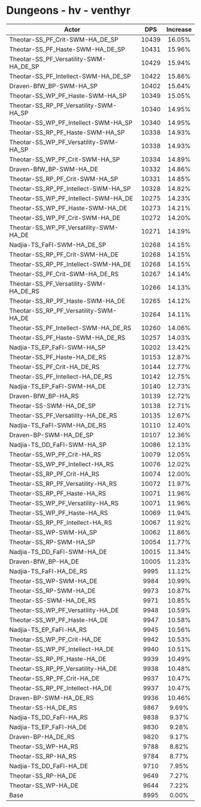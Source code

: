 # Dungeons - hv - venthyr
| Actor | DPS | Increase |
|---|:---:|:---:|
|Theotar-SS_PF_Crit-SWM-HA_DE_SP|10439|16.05%|
|Theotar-SS_PF_Haste-SWM-HA_DE_SP|10431|15.96%|
|Theotar-SS_PF_Versatility-SWM-HA_DE_SP|10429|15.94%|
|Theotar-SS_PF_Intellect-SWM-HA_DE_SP|10422|15.86%|
|Draven-BfW_BP-SWM-HA_SP|10402|15.64%|
|Theotar-SS_WP_PF_Haste-SWM-HA_SP|10349|15.05%|
|Theotar-SS_RP_PF_Versatility-SWM-HA_SP|10340|14.95%|
|Theotar-SS_WP_PF_Intellect-SWM-HA_SP|10340|14.95%|
|Theotar-SS_RP_PF_Haste-SWM-HA_SP|10338|14.93%|
|Theotar-SS_WP_PF_Versatility-SWM-HA_SP|10338|14.93%|
|Theotar-SS_WP_PF_Crit-SWM-HA_SP|10334|14.89%|
|Draven-BfW_BP-SWM-HA_DE|10332|14.86%|
|Theotar-SS_RP_PF_Crit-SWM-HA_SP|10331|14.85%|
|Theotar-SS_RP_PF_Intellect-SWM-HA_SP|10328|14.82%|
|Theotar-SS_WP_PF_Intellect-SWM-HA_DE|10275|14.23%|
|Theotar-SS_WP_PF_Haste-SWM-HA_DE|10273|14.21%|
|Theotar-SS_WP_PF_Crit-SWM-HA_DE|10272|14.20%|
|Theotar-SS_WP_PF_Versatility-SWM-HA_DE|10271|14.19%|
|Nadjia-TS_FaFl-SWM-HA_DE_SP|10268|14.15%|
|Theotar-SS_RP_PF_Crit-SWM-HA_DE|10268|14.15%|
|Theotar-SS_RP_PF_Intellect-SWM-HA_DE|10268|14.15%|
|Theotar-SS_PF_Crit-SWM-HA_DE_RS|10267|14.14%|
|Theotar-SS_PF_Versatility-SWM-HA_DE_RS|10266|14.13%|
|Theotar-SS_RP_PF_Haste-SWM-HA_DE|10265|14.12%|
|Theotar-SS_RP_PF_Versatility-SWM-HA_DE|10264|14.11%|
|Theotar-SS_PF_Intellect-SWM-HA_DE_RS|10260|14.06%|
|Theotar-SS_PF_Haste-SWM-HA_DE_RS|10257|14.03%|
|Nadjia-TS_EP_FaFl-SWM-HA_SP|10202|13.42%|
|Theotar-SS_PF_Haste-HA_DE_RS|10153|12.87%|
|Theotar-SS_PF_Crit-HA_DE_RS|10144|12.77%|
|Theotar-SS_PF_Intellect-HA_DE_RS|10142|12.75%|
|Nadjia-TS_EP_FaFl-SWM-HA_DE|10140|12.73%|
|Draven-BfW_BP-HA_RS|10139|12.72%|
|Theotar-SS-SWM-HA_DE_SP|10138|12.71%|
|Theotar-SS_PF_Versatility-HA_DE_RS|10135|12.67%|
|Nadjia-TS_FaFl-SWM-HA_DE_RS|10110|12.40%|
|Draven-BP-SWM-HA_DE_SP|10107|12.36%|
|Nadjia-TS_DD_FaFl-SWM-HA_SP|10086|12.13%|
|Theotar-SS_WP_PF_Crit-HA_RS|10079|12.05%|
|Theotar-SS_WP_PF_Intellect-HA_RS|10076|12.02%|
|Theotar-SS_RP_PF_Crit-HA_RS|10074|12.00%|
|Theotar-SS_RP_PF_Versatility-HA_RS|10072|11.97%|
|Theotar-SS_RP_PF_Haste-HA_RS|10071|11.96%|
|Theotar-SS_WP_PF_Versatility-HA_RS|10071|11.96%|
|Theotar-SS_WP_PF_Haste-HA_RS|10069|11.94%|
|Theotar-SS_RP_PF_Intellect-HA_RS|10067|11.92%|
|Theotar-SS_WP-SWM-HA_SP|10062|11.86%|
|Theotar-SS_RP-SWM-HA_SP|10054|11.77%|
|Nadjia-TS_DD_FaFl-SWM-HA_DE|10015|11.34%|
|Draven-BfW_BP-HA_DE|10005|11.23%|
|Nadjia-TS_FaFl-HA_DE_RS|9995|11.12%|
|Theotar-SS_WP-SWM-HA_DE|9984|10.99%|
|Theotar-SS_RP-SWM-HA_DE|9973|10.87%|
|Theotar-SS-SWM-HA_DE_RS|9971|10.85%|
|Theotar-SS_WP_PF_Versatility-HA_DE|9948|10.59%|
|Theotar-SS_WP_PF_Haste-HA_DE|9947|10.58%|
|Nadjia-TS_EP_FaFl-HA_RS|9945|10.56%|
|Theotar-SS_WP_PF_Crit-HA_DE|9942|10.53%|
|Theotar-SS_WP_PF_Intellect-HA_DE|9940|10.51%|
|Theotar-SS_RP_PF_Haste-HA_DE|9939|10.49%|
|Theotar-SS_RP_PF_Versatility-HA_DE|9938|10.48%|
|Theotar-SS_RP_PF_Crit-HA_DE|9937|10.47%|
|Theotar-SS_RP_PF_Intellect-HA_DE|9937|10.47%|
|Draven-BP-SWM-HA_DE_RS|9936|10.46%|
|Theotar-SS-HA_DE_RS|9867|9.69%|
|Nadjia-TS_DD_FaFl-HA_RS|9838|9.37%|
|Nadjia-TS_EP_FaFl-HA_DE|9830|9.28%|
|Draven-BP-HA_DE_RS|9820|9.17%|
|Theotar-SS_WP-HA_RS|9788|8.82%|
|Theotar-SS_RP-HA_RS|9784|8.77%|
|Nadjia-TS_DD_FaFl-HA_DE|9710|7.95%|
|Theotar-SS_RP-HA_DE|9649|7.27%|
|Theotar-SS_WP-HA_DE|9644|7.22%|
|Base|8995|0.00%|
